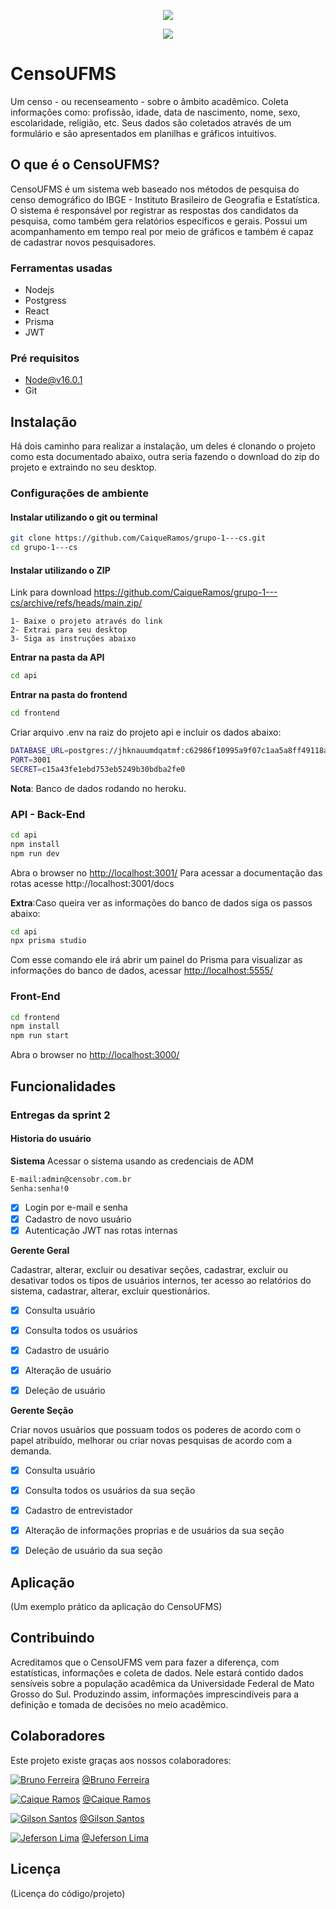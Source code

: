 
<p align="center"> 
<img src="https://gcdnb.pbrd.co/images/lVP1vlu2rfI1.png?o=1"/>
</p>

<p align="center"> 
<img src="http://img.shields.io/static/v1?label=STATUS&message=EM%20DESENVOLVIMENTO&color=GREEN&style=for-the-badge"/>
</p>

# CensoUFMS

Um censo - ou recenseamento - sobre o âmbito acadêmico. Coleta informações como: profissão, idade, data de nascimento, nome, sexo, escolaridade, religião, etc. Seus dados são coletados através de um formulário e são apresentados em planilhas e gráficos intuitivos.

## O que é o CensoUFMS?

CensoUFMS é um sistema web baseado nos métodos de pesquisa do censo demográfico do IBGE - Instituto Brasileiro de Geografia e Estatística.
O sistema é responsável por registrar as respostas dos candidatos da pesquisa, como também gera relatórios específicos e gerais. Possui um acompanhamento em tempo real por meio de gráficos e também é capaz de cadastrar novos pesquisadores.

### Ferramentas usadas
- Nodejs
- Postgress
- React
- Prisma
- JWT

### Pré requisitos

- Node@v16.0.1
- Git

## Instalação

Há dois caminho para realizar a instalação, um deles é clonando o projeto como esta documentado abaixo, outra seria fazendo o download do zip do projeto e extraindo no seu desktop.

### Configurações de ambiente
#### Instalar utilizando o git ou terminal
```sh
git clone https://github.com/CaiqueRamos/grupo-1---cs.git
cd grupo-1---cs
```
#### Instalar utilizando o ZIP
Link para download <https://github.com/CaiqueRamos/grupo-1---cs/archive/refs/heads/main.zip/>

    1- Baixe o projeto através do link
    2- Extrai para seu desktop
    3- Siga as instruções abaixo


**Entrar na pasta da API**
```sh
cd api
```

**Entrar na pasta do frontend**
```sh
cd frontend
```

Criar arquivo .env na raiz do projeto api e incluir os dados abaixo:

```sh
DATABASE_URL=postgres://jhknauumdqatmf:c62986f10995a9f07c1aa5a8ff49118adef37f139fbb2a9c8966fa087550f865@ec2-3-219-19-205.compute-1.amazonaws.com:5432/d8n9fvinrsia2j
PORT=3001
SECRET=c15a43fe1ebd753eb5249b30bdba2fe0
```

**Nota**: Banco de dados rodando no heroku.

### API - Back-End

```sh
cd api
npm install
npm run dev
```
Abra o browser no <http://localhost:3001/>
Para acessar a documentação das rotas acesse http://localhost:3001/docs

**Extra**:Caso queira ver as informações do banco de dados siga os passos abaixo:

```sh
cd api
npx prisma studio 
```
Com esse comando ele irá abrir um painel do Prisma para visualizar as informações do banco de dados, acessar <http://localhost:5555/>
### Front-End

```sh
cd frontend
npm install
npm run start
```

Abra o browser no <http://localhost:3000/>


## Funcionalidades

### Entregas da sprint 2

#### Historia do usuário

**Sistema**
Acessar o sistema usando as credenciais de ADM

```sh
E-mail:admin@censobr.com.br
Senha:senha!0
```

- [x] Login por e-mail e senha
- [x] Cadastro de novo usuário
- [x] Autenticação JWT nas rotas internas

**Gerente Geral**

Cadastrar, alterar, excluir ou desativar seções, cadastrar, excluir ou desativar todos os tipos de usuários internos, ter acesso ao relatórios do sistema, cadastrar, alterar, excluir questionários.

- [x] Consulta usuário
- [x] Consulta todos os usuários
- [x] Cadastro de usuário
- [x] Alteração de usuário
- [x] Deleção de usuário


**Gerente Seção**

Criar novos usuários que possuam todos os poderes de acordo com o papel atribuído, melhorar ou criar novas pesquisas de acordo com a demanda.

- [x] Consulta usuário
- [x] Consulta todos os usuários da sua seção
- [x] Cadastro de entrevistador
- [x] Alteração de informações proprias e de usuários da sua seção
- [x] Deleção de usuário da sua seção



## Aplicação

(Um exemplo prático da aplicação do CensoUFMS)

## Contribuindo

Acreditamos que o CensoUFMS vem para fazer a diferença, com estatísticas, informações e coleta de dados. Nele estará contido dados sensíveis sobre a população acadêmica da Universidade Federal de Mato Grosso do Sul. Produzindo assim, informações imprescindíveis para a definição e tomada de decisões no meio acadêmico.


## Colaboradores

Este projeto existe graças aos nossos colaboradores:

[![Bruno Ferreira](https://avatars.githubusercontent.com/u/110881579?s=64&v=4)](https://github.com/Carse067) [@Bruno Ferreira](https://github.com/Carse067)

[![Caique Ramos](https://avatars.githubusercontent.com/u/52117766?s=64&v=4)](https://github.com/CaiqueRamos) [@Caique Ramos](https://github.com/CaiqueRamos)

[![Gilson Santos](https://avatars.githubusercontent.com/u/5659433?s=64&v=4)](https://github.com/gilsonsantosux) [@Gilson Santos](https://github.com/gilsonsantosux)

[![Jeferson Lima](https://avatars.githubusercontent.com/u/11639069?s=64&v=4)](https://github.com/jefersonlima) [@Jeferson Lima](https://github.com/jefersonlima)

## Licença

(Licença do código/projeto)
